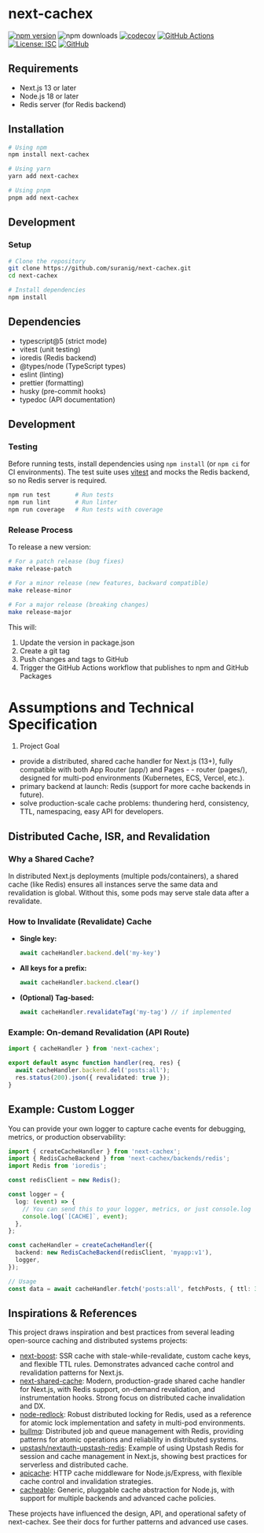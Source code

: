 # next-cachex

[![npm version](https://badge.fury.io/js/next-cachex.svg)](https://badge.fury.io/js/next-cachex)
![npm downloads](https://img.shields.io/npm/dt/next-cachex)
[![codecov](https://codecov.io/gh/suranig/next-cachex/branch/master/graph/badge.svg)](https://codecov.io/gh/suranig/next-cachex)
[![GitHub Actions](https://github.com/suranig/next-cachex/actions/workflows/ci.yml/badge.svg)](https://github.com/suranig/next-cachex/actions/workflows/ci.yml)
[![License: ISC](https://img.shields.io/badge/License-ISC-blue.svg)](https://opensource.org/licenses/ISC)
[![GitHub](https://img.shields.io/badge/GitHub-suranig%2Fnext--cachex-black?logo=github)](https://github.com/suranig/next-cachex)

## Requirements
- Next.js 13 or later
- Node.js 18 or later
- Redis server (for Redis backend)

## Installation

```sh
# Using npm
npm install next-cachex

# Using yarn
yarn add next-cachex

# Using pnpm
pnpm add next-cachex
```

## Development

### Setup
```sh
# Clone the repository
git clone https://github.com/suranig/next-cachex.git
cd next-cachex

# Install dependencies
npm install
```

## Dependencies
- typescript@5 (strict mode)
- vitest (unit testing)
- ioredis (Redis backend)
- @types/node (TypeScript types)
- eslint (linting)
- prettier (formatting)
- husky (pre-commit hooks)
- typedoc (API documentation)

## Development

### Testing
Before running tests, install dependencies using `npm install` (or `npm ci` for
CI environments). The test suite uses [vitest](https://vitest.dev) and mocks the
Redis backend, so no Redis server is required.

```sh
npm run test       # Run tests
npm run lint       # Run linter
npm run coverage   # Run tests with coverage
```

### Release Process
To release a new version:

```sh
# For a patch release (bug fixes)
make release-patch

# For a minor release (new features, backward compatible)
make release-minor

# For a major release (breaking changes)
make release-major
```

This will:
1. Update the version in package.json
2. Create a git tag
3. Push changes and tags to GitHub
4. Trigger the GitHub Actions workflow that publishes to npm and GitHub Packages

# Assumptions and Technical Specification

1. Project Goal
- provide a distributed, shared cache handler for Next.js (13+), fully compatible with both App Router (app/) and Pages - - router (pages/), designed for multi-pod environments (Kubernetes, ECS, Vercel, etc.).
- primary backend at launch: Redis (support for more cache backends in future).
- solve production-scale cache problems: thundering herd, consistency, TTL, namespacing, easy API for developers.

## Distributed Cache, ISR, and Revalidation

### Why a Shared Cache?
In distributed Next.js deployments (multiple pods/containers), a shared cache (like Redis) ensures all instances serve the same data and revalidation is global. Without this, some pods may serve stale data after a revalidate.

### How to Invalidate (Revalidate) Cache
- **Single key:**
  ```ts
  await cacheHandler.backend.del('my-key')
  ```
- **All keys for a prefix:**
  ```ts
  await cacheHandler.backend.clear()
  ```
- **(Optional) Tag-based:**
  ```ts
  await cacheHandler.revalidateTag('my-tag') // if implemented
  ```

### Example: On-demand Revalidation (API Route)
```ts
import { cacheHandler } from 'next-cachex';

export default async function handler(req, res) {
  await cacheHandler.backend.del('posts:all');
  res.status(200).json({ revalidated: true });
}
```

## Example: Custom Logger

You can provide your own logger to capture cache events for debugging, metrics, or production observability:

```ts
import { createCacheHandler } from 'next-cachex';
import { RedisCacheBackend } from 'next-cachex/backends/redis';
import Redis from 'ioredis';

const redisClient = new Redis();

const logger = {
  log: (event) => {
    // You can send this to your logger, metrics, or just console.log
    console.log(`[CACHE]`, event);
  },
};

const cacheHandler = createCacheHandler({
  backend: new RedisCacheBackend(redisClient, 'myapp:v1'),
  logger,
});

// Usage
const data = await cacheHandler.fetch('posts:all', fetchPosts, { ttl: 300 });
```

## Inspirations & References

This project draws inspiration and best practices from several leading open-source caching and distributed systems projects:

- [next-boost](https://github.com/next-boost/next-boost): SSR cache with stale-while-revalidate, custom cache keys, and flexible TTL rules. Demonstrates advanced cache control and revalidation patterns for Next.js.
- [next-shared-cache](https://github.com/caching-tools/next-shared-cache): Modern, production-grade shared cache handler for Next.js, with Redis support, on-demand revalidation, and instrumentation hooks. Strong focus on distributed cache invalidation and DX.
- [node-redlock](https://github.com/mike-marcacci/node-redlock): Robust distributed locking for Redis, used as a reference for atomic lock implementation and safety in multi-pod environments.
- [bullmq](https://github.com/taskforcesh/bullmq): Distributed job and queue management with Redis, providing patterns for atomic operations and reliability in distributed systems.
- [upstash/nextauth-upstash-redis](https://github.com/upstash/examples/tree/main/examples/nextauth-upstash-redis): Example of using Upstash Redis for session and cache management in Next.js, showing best practices for serverless and distributed cache.
- [apicache](https://github.com/kwhitley/apicache): HTTP cache middleware for Node.js/Express, with flexible cache control and invalidation strategies.
- [cacheable](https://github.com/jaredwray/cacheable): Generic, pluggable cache abstraction for Node.js, with support for multiple backends and advanced cache policies.

These projects have influenced the design, API, and operational safety of next-cachex. See their docs for further patterns and advanced use cases.


